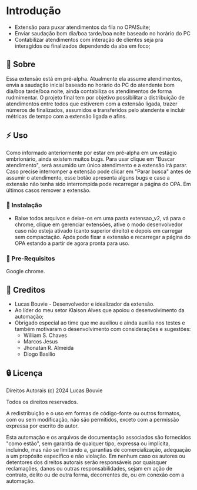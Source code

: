 # Introdução

- Extensão para puxar atendimentos da fila no OPA!Suite;
- Enviar saudação bom dia/boa tarde/boa noite baseado no horário do PC
- Contabilizar atendimentos com interação de clientes seja pra interagidos ou finalizados dependendo da aba em foco;

##  :beginner: Sobre
Essa extensão está em pré-alpha. Atualmente ela assume atendimentos, envia a saudação inicial baseado no horário do PC do atendente bom dia/boa tarde/boa noite, ainda contabiliza os atendimentos de forma rudmimentar. O projeto final tem por objetivo possibilitar a distribuição de atendimentos entre todos que estiverem com a extensão ligada, trazer números de finalizados, assumidos e transferidos pelo atendente e incluir métricas de tempo com a extensão ligada e afins.

## :zap: Uso
Como informado anteriormente por estar em pré-alpha em um estágio embrionário, ainda existem muitos bugs. Para usar clique em "Buscar atendimento", será assumido um único atendimento e a extensão irá parar. Caso precise interromper a extensão pode clicar em "Parar busca" antes de assumir o atendimento, esse botão apresenta alguns bugs e caso a extensão não tenha sido interrompida pode recarregar a página do OPA.  Em últimos casos remover a extensão.

###  :electric_plug: Instalação
- Baixe todos arquivos e deixe-os em uma pasta extensao_v2, vá para o chrome, clique em gerenciar extensões, ative o modo desenvolvedor caso não esteja ativado (canto superior direito) e depois em carregar sem compactação. Após pode fixar a extensão e recarregar a página do OPA estando a partir de agora pronta para uso.

### :notebook: Pre-Requisitos
Google chrome.

## :star2: Creditos
- Lucas Bouvie - Desenvolvedor e idealizador da extensão.
- Ao líder do meu setor Klaison Alves que apoiou o desenvolvimento da automação;
- Obrigado especial ao time que me auxiliou e ainda auxilia nos testes e também motivaram o desenvolvimento com considerações e sugestões:
  - William S. Chaves
  - Marcos Jesus
  - Jhonatan R. Almeida
  - Diogo Basilio

##  :lock: Licença
Direitos Autorais (c) 2024 Lucas Bouvie

Todos os direitos reservados.

A redistribuição e o uso em formas de código-fonte ou outros formatos, com ou sem modificação, não são permitidos, exceto com a permissão expressa por escrito do autor.

Esta automação e os arquivos de documentação associados  são fornecidos "como estão", sem garantia de qualquer tipo, expressa ou implícita, incluindo, mas não se limitando a, garantias de comercialização, adequação a um propósito específico e não violação. Em nenhum caso os autores ou detentores dos direitos autorais serão responsáveis por quaisquer reclamações, danos ou outras responsabilidades, sejam em ação de contrato, delito ou de outra forma, decorrentes de, ou em conexão com a automação.

